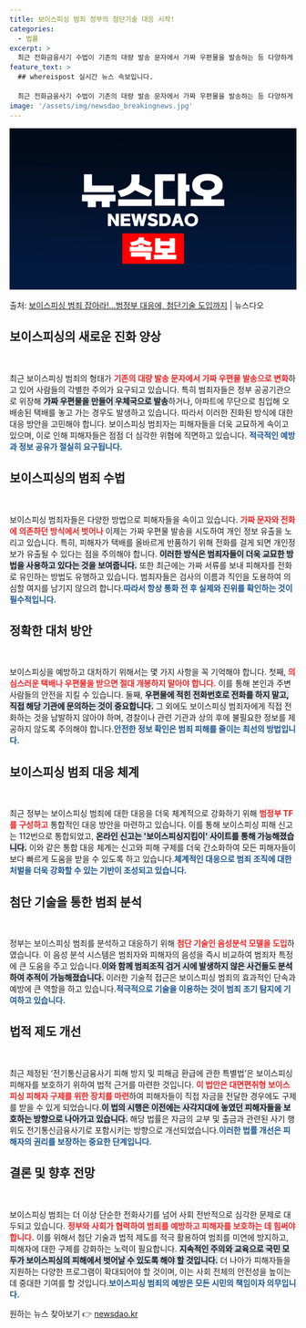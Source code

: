 ```yaml
---
title: 보이스피싱 범죄 정부의 첨단기술 대응 시작!
categories:
  - 법률
excerpt: >
  최근 전화금융사기 수법이 기존의 대량 발송 문자에서 가짜 우편물을 발송하는 등 다양하게 진화하고 있다. 특히…
feature_text: >
  ## whereispost 실시간 뉴스 속보입니다.

  최근 전화금융사기 수법이 기존의 대량 발송 문자에서 가짜 우편물을 발송하는 등 다양하게 진화하고 있다. 특히…
image: '/assets/img/newsdao_breakingnews.jpg'
---
```


![뉴스다오 속보](/assets/img/newsdao_breakingnews.jpg)

<p>출처: <a href="https://newsdao.kr/2405" rel="dofollow">보이스피싱 범죄 잡아라!…범정부 대응에, 첨단기술 도입까지</a> | 뉴스다오</p>

<h2 data-ke-size="size26">보이스피싱의 새로운 진화 양상</h2><p data-ke-size="size16">&nbsp;</p>최근 보이스피싱 범죄의 형태가 <b><span style="color: #ee2323;">기존의 대량 발송 문자에서 가짜 우편물 발송으로 변화</span></b>하고 있어 사람들의 각별한 주의가 요구되고 있습니다. 특히 범죄자들은 정부 공공기관으로 위장해 <b><span style="background-color: #21538527;">가짜 우편물을 만들어 우체국으로 발송</span></b>하거나, 아파트에 무단으로 침입해 오배송된 택배를 놓고 가는 경우도 발생하고 있습니다. 따라서 이러한 진화된 방식에 대한 대응 방안을 고민해야 합니다. 보이스피싱 범죄자는 피해자들을 더욱 교묘하게 속이고 있으며, 이로 인해 피해자들은 점점 더 심각한 위협에 직면하고 있습니다. <b><span style="color: #1a5490;">적극적인 예방과 정보 공유가 절실히 요구됩니다.</span></b>

<h2 data-ke-size="size26">보이스피싱의 범죄 수법</h2><p data-ke-size="size16">&nbsp;</p>보이스피싱 범죄자들은 다양한 방법으로 피해자들을 속이고 있습니다. <b><span style="color: #ee2323;">가짜 문자와 전화에 의존하던 방식에서 벗어나</span></b> 이제는 가짜 우편물 발송을 시도하여 개인 정보 유출을 노리고 있습니다. 특히, 피해자가 택배를 올바르게 반품하기 위해 전화를 걸게 되면 개인정보가 유출될 수 있다는 점을 주의해야 합니다. <b><span style="background-color: #21538527;">이러한 방식은 범죄자들이 더욱 교묘한 방법을 사용하고 있다는 것을 보여줍니다.</span></b> 또한 최근에는 가짜 서류를 보내 피해자를 전화로 유인하는 방법도 유행하고 있습니다. 범죄자들은 검사의 이름과 직인을 도용하여 의심할 여지를 남기지 않으려 합니다.<b><span style="color: #1a5490;">따라서 항상 통화 전 후 실제와 진위를 확인하는 것이 필수적입니다.</span></b>

<h2 data-ke-size="size26">정확한 대처 방안</h2><p data-ke-size="size16">&nbsp;</p>보이스피싱을 예방하고 대처하기 위해서는 몇 가지 사항을 꼭 기억해야 합니다. 첫째, <b><span style="color: #ee2323;">의심스러운 택배나 우편물을 받으면 절대 개봉하지 말아야 합니다.</span></b> 이를 통해 본인과 주변 사람들의 안전을 지킬 수 있습니다. 둘째, <b><span style="background-color: #21538527;">우편물에 적힌 전화번호로 전화를 하지 말고, 직접 해당 기관에 문의하는 것이 중요합니다.</span></b> 그 외에도 보이스피싱 범죄자에게 직접 전화하는 것을 남발하지 않아야 하며, 경찰이나 관련 기관과 상의 후에 불필요한 정보를 제공하지 않도록 주의해야 합니다.<b><span style="color: #1a5490;">안전한 정보 확인은 범죄 피해를 줄이는 최선의 방법입니다.</span></b>

<h2 data-ke-size="size26">보이스피싱 범죄 대응 체계</h2><p data-ke-size="size16">&nbsp;</p>최근 정부는 보이스피싱 범죄에 대한 대응을 더욱 체계적으로 강화하기 위해 <b><span style="color: #ee2323;">범정부 TF를 구성하고</span></b> 통합적인 대응 방안을 마련하고 있습니다. 이를 통해 보이스피싱 피해 신고는 112번으로 통합되었고, <b><span style="background-color: #21538527;">온라인 신고는 '보이스피싱지킴이' 사이트를 통해 가능해졌습니다.</span></b> 이와 같은 통합 대응 체계는 신고와 피해 구제를 더욱 간소화하여 모든 피해자들이 보다 빠르게 도움을 받을 수 있도록 하고 있습니다.<b><span style="color: #1a5490;">체계적인 대응으로 범죄 조직에 대한 처벌을 더욱 강화할 수 있는 기반이 조성되고 있습니다.</span></b>

<h2 data-ke-size="size26">첨단 기술을 통한 범죄 분석</h2><p data-ke-size="size16">&nbsp;</p>정부는 보이스피싱 범죄를 분석하고 대응하기 위해 <b><span style="color: #ee2323;">첨단 기술인 음성분석 모델을 도입</span></b>하였습니다. 이 음성 분석 시스템은 범죄자와 피해자의 음성을 즉시 비교하여 범죄자 특정에 큰 도움을 주고 있습니다.<b><span style="background-color: #21538527;">이와 함께 범죄조직 검거 시에 발생하지 않은 사건들도 분석하여 추적이 가능해졌습니다.</span></b> 이러한 기술적 접근은 보이스피싱 범죄의 효과적인 단속과 예방에 큰 역할을 하고 있습니다.<b><span style="color: #1a5490;">적극적으로 기술을 이용하는 것이 범죄 조기 탐지에 기여하고 있습니다.</span></b>

<h2 data-ke-size="size26">법적 제도 개선</h2><p data-ke-size="size16">&nbsp;</p>최근 제정된 ‘전기통신금융사기 피해 방지 및 피해금 환급에 관한 특별법’은 보이스피싱 피해자를 보호하기 위하여 법적 근거를 마련한 것입니다. <b><span style="color: #ee2323;">이 법안은 대면편취형 보이스피싱 피해자 구제를 위한 장치를 마련</span></b>하여 피해자들이 직접 자금을 전달한 경우에도 구제를 받을 수 있게 되었습니다.<b><span style="background-color: #21538527;">이 법의 시행은 이전에는 사각지대에 놓였던 피해자들을 보호하는 방향으로 나아가고 있습니다.</span></b> 해당 법률은 자금의 교부 및 출금과 관련된 사기 행위도 전기통신금융사기로 포함시키는 방향으로 개선되었습니다.<b><span style="color: #1a5490;">이러한 법률 개선은 피해자의 권리를 보장하는 중요한 단계입니다.</span></b>

<h2 data-ke-size="size26">결론 및 향후 전망</h2><p data-ke-size="size16">&nbsp;</p>보이스피싱 범죄는 더 이상 단순한 전화사기를 넘어 사회 전반적으로 심각한 문제로 대두되고 있습니다. <b><span style="color: #ee2323;">정부와 사회가 협력하여 범죄를 예방하고 피해자를 보호하는 데 힘써야 합니다.</span></b> 이를 위해서 첨단 기술과 법적 제도를 적극 활용하여 범죄를 미연에 방지하고, 피해자에 대한 구제를 강화하는 노력이 필요합니다. <b><span style="background-color: #21538527;">지속적인 주의와 교육으로 국민 모두가 보이스피싱의 피해에서 벗어날 수 있도록 해야 할 것입니다.</span></b> 더 나아가 피해자들을 지원하는 다양한 프로그램이 확대되어야 할 것이며, 이는 사회 전체의 안전성을 높이는 데 중대한 기여를 할 것입니다.<b><span style="color: #1a5490;">보이스피싱 범죄의 예방은 모든 시민의 책임이자 의무입니다.</span></b> 

원하는 뉴스 찾아보기 👉 <a href="https://newsdao.kr" rel="dofollow">newsdao.kr</a>


